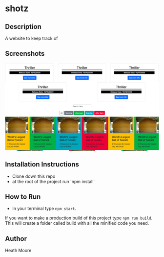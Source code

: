 # shotz

## Description
A website to keep track of 

## Screenshots
![alt text](https://github.com/HeathJHMoore/shotz/blob/master/Screen%20Shot%202019-06-15%20at%2010.22.24%20AM.png)

## Installation Instructions
* Clone down this repo
* at the root of the project run 'npm install'

## How to Run
* In your terminal type `npm start`.

If you want to make a production build of this project type `npm run build`.
This will create a folder called build with all the minified code you need.

## Author
Heath Moore
